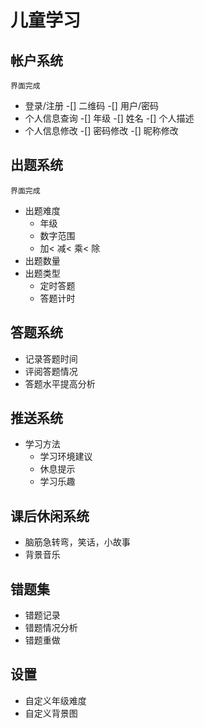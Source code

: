 # 儿童学习

## 帐户系统 
`界面完成`

- 登录/注册
  -[] 二维码
  -[] 用户/密码
- 个人信息查询
  -[] 年级
  -[] 姓名
  -[] 个人描述
- 个人信息修改
  -[] 密码修改
  -[] 昵称修改
  <!-- - 账户绑定(家长-学生 对) -->

## 出题系统
`界面完成`

- 出题难度
  - 年级
  - 数字范围
  - 加< 减< 乘< 除
- 出题数量
- 出题类型
  - 定时答题
  - 答题计时

## 答题系统

- 记录答题时间
- 评阅答题情况
- 答题水平提高分析

## 推送系统

- 学习方法
  - 学习环境建议  
  - 休息提示
  - 学习乐趣
<!-- - 家长推送 -->

## 课后休闲系统

- 脑筋急转弯，笑话，小故事
- 背景音乐

## 错题集

- 错题记录
- 错题情况分析
- 错题重做

## 设置
- 自定义年级难度
- 自定义背景图
